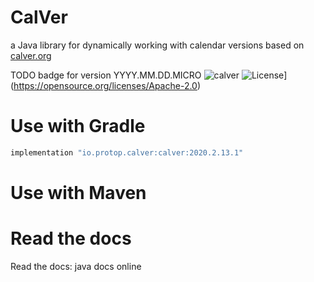 # CalVer 
a Java library for dynamically working with calendar versions based on [calver.org](https://calver.org)

TODO badge for version YYYY.MM.DD.MICRO
![calver](https://img.shields.io/badge/calver-2020.01.20-22bfda.svg?style=flat-square) 
![License](https://img.shields.io/badge/License-Apache%202.0-blue.svg)](https://opensource.org/licenses/Apache-2.0)

# Use with Gradle
```groovy
implementation "io.protop.calver:calver:2020.2.13.1"
```

# Use with Maven

# Read the docs
Read the docs: java docs online
